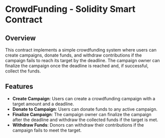# CrowdFunding - Solidity Smart Contract

## Overview

This contract implements a simple crowdfunding system where users can create campaigns, donate funds, and withdraw contributions if the campaign fails to reach its target by the deadline. The campaign owner can finalize the campaign once the deadline is reached and, if successful, collect the funds.

## Features

- **Create Campaign**: Users can create a crowdfunding campaign with a target amount and a deadline.
- **Donate to Campaign**: Users can donate funds to any active campaign.
- **Finalize Campaign**: The campaign owner can finalize the campaign after the deadline and withdraw the collected funds if the target is met.
- **Withdraw Funds**: Donors can withdraw their contributions if the campaign fails to meet the target.
